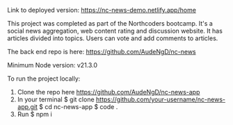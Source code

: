 Link to deployed version: https://nc-news-demo.netlify.app/home

This project was completed as part of the Northcoders bootcamp.
It's a social news aggregation, web content rating and discussion website. It has articles divided into topics. Users can vote and add comments to articles.

The back end repo is here: https://github.com/AudeNgD/nc-news

Minimum Node version: v21.3.0

To run the project locally:

1. Clone the repo here https://github.com/AudeNgD/nc-news-app
2. In your terminal
   $ git clone https://github.com/your-username/nc-news-app.git
   $ cd nc-news-app
   $ code .
3. Run
   $ npm i
